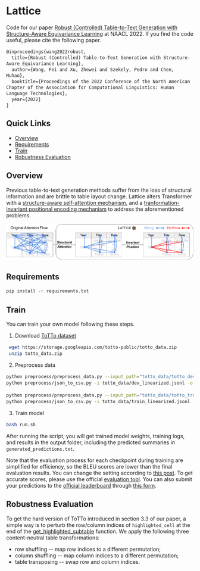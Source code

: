# Lattice
Code for our paper [Robust (Controlled) Table-to-Text Generation with Structure-Aware Equivariance Learning](https://arxiv.org/abs/2205.03972) at NAACL 2022.
If you find the code useful, please cite the following paper.
```
@inproceedings{wang2022robust,
  title={Robust (Controlled) Table-to-Text Generation with Structure-Aware Equivariance Learning},
  author={Wang, Fei and Xu, Zhewei and Szekely, Pedro and Chen, Muhao},
  booktitle={Proceedings of the 2022 Conference of the North American Chapter of the Association for Computational Linguistics: Human Language Technologies},
  year={2022}
}
```

## Quick Links
  - [Overview](#overview)
  - [Requirements](#requirements)
  - [Train](#train)
  - [Robustness Evaluation](#robustness-evaluation)


## Overview
Previous table-to-text generation methods suffer from the loss of structural information and are brittle to table layout change. Lattice alters Transformer with a [structure-aware self-attention mechanism](model/structural_attention.py), and a [tranformation-invariant positional encoding mechanism](model/invariant_position.py) to address the aforementioned problems.

![](figure/model.png)


## Requirements
```bash
pip install -r requirements.txt
```

## Train
You can train your own model following these steps.

1. Download [ToTTo dataset](https://github.com/google-research-datasets/totto)
```bash
 wget https://storage.googleapis.com/totto-public/totto_data.zip
 unzip totto_data.zip
```

2. Preprocess data
```bash
python preprocess/preprocess_data.py --input_path="totto_data/totto_dev_data.jsonl" --output_path="totto_data/dev_linearized.jsonl"
python preprocess/json_to_csv.py -i totto_data/dev_linearized.jsonl -o totto_data/dev.csv

python preprocess/preprocess_data.py --input_path="totto_data/totto_train_data.jsonl" --output_path="totto_data/train_linearized.jsonl"
python preprocess/json_to_csv.py -i totto_data/train_linearized.jsonl -o totto_data/train.csv
```

3. Train model
```bash
bash run.sh
```

After running the script, you will get trained model weights, training logs, and results in the output folder, including the predicted summaries in `generated_predictions.txt`.

Note that the evaluation process for each checkpoint during training are simplified for efficiency, so the BLEU scores are lower than the final evaluation results. You can change the setting according to [this post](https://discuss.huggingface.co/t/evaluation-results-metric-during-training-is-different-from-the-evaluation-results-at-the-end/15401). To get accurate scores, please use the official [evaluation tool](https://github.com/google-research/language/tree/master/language/totto). You can also submit your predictions to the [official leaderboard](https://github.com/google-research-datasets/totto#leaderboard) through [this form](https://forms.gle/AcF9TRqWrPhPzztt7).

## Robustness Evaluation
To get the hard version of ToTTo introduced in section 3.3 of our paper, a simple way is to perturb the row/column indices of `highlighted_cell` at the end of the [get_highlighted_subtable](https://github.com/luka-group/Lattice/blob/3cb2dab5769052e189a16f98022278cc4e9e12f8/preprocess/preprocess_utils.py#L64) function. We apply the following three content-neutral table transformations:
* row shuffling -- map row indices to a different permutation;
* column shuffling -- map column indices to a different permutation;
* table transposing -- swap row and column indices.


